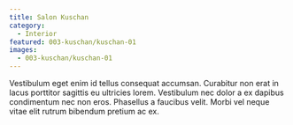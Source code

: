 ```yaml
---
title: Salon Kuschan
category:
  - Interior
featured: 003-kuschan/kuschan-01
images:
  - 003-kuschan/kuschan-01
---
```


Vestibulum eget enim id tellus consequat accumsan. Curabitur non erat in lacus porttitor sagittis eu ultricies lorem. Vestibulum nec dolor a ex dapibus condimentum nec non eros. Phasellus a faucibus velit. Morbi vel neque vitae elit rutrum bibendum pretium ac ex.
